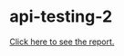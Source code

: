 # api-testing-2 

<a href="https://api-testing-2.netlify.app/"> Click here to see the report. </a >
